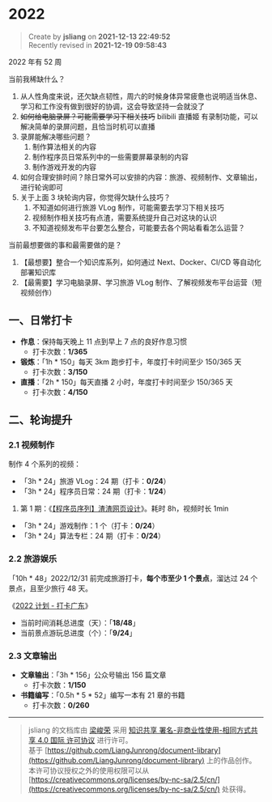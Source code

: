 2022
===

> Create by **jsliang** on **2021-12-13 22:49:52**  
> Recently revised in **2021-12-19 09:58:43**

2022 年有 52 周

当前我稀缺什么？

1. 从人性角度来说，还欠缺点韧性，周六的时候身体异常疲惫也说明适当休息、学习和工作没有做到很好的协调，这会导致坚持一会就没了
2. ~~如何给电脑录屏？可能需要学习下相关技巧~~ bilibili 直播姬 有录制功能，可以解决简单的录屏问题，且恰当时机可以直播
3. 录屏能解决哪些问题？
   1. 制作算法相关的内容
   2. 制作程序员日常系列中的一些需要屏幕录制的内容
   3. 制作游戏开发的内容
4. 如何合理安排时间？除日常外可以安排的内容：旅游、视频制作、文章输出，进行轮询即可
5. 关于上面 3 块轮询内容，你觉得欠缺什么技巧？
   1. 不知道如何进行旅游 VLog 制作，可能需要去学习下相关技巧
   2. 视频制作相关技巧有点渣，需要系统提升自己对这块的认识
   3. 不知道视频发布平台要怎么整合，可能要去各个网站看看怎么运营？

当前最想要做的事和最需要做的是？

1. 【最想要】整合一个知识库系列，如何通过 Next、Docker、CI/CD 等自动化部署知识库
2. 【最需要】学习电脑录屏、学习旅游 VLog 制作、了解视频发布平台运营（短视频创作）

## 一、日常打卡

* **作息**：保持每天晚上 11 点到早上 7 点的良好作息习惯
  * 打卡次数：**1/365**
* **锻炼**：「1h * 150」每天 3km 跑步打卡，年度打卡时间至少 150/365 天
  * 打卡次数：**3/150**
* **直播**：「2h * 150」每天直播 2 小时，年度打卡时间至少 150/365 天
  * 打卡次数：**4/150**

## 二、轮询提升

### 2.1 视频制作

制作 4 个系列的视频：

* 「3h * 24」旅游 VLog：24 期（打卡：**0/24**）
* 「3h * 24」程序员日常：24 期（打卡：**1/24**）

1. 第 1 期：《[【程序员序列】渣渣网页设计](https://www.bilibili.com/video/BV1mi4y1d7jH)》。耗时 8h，视频时长 1min

* 「3h * 24」游戏制作：1 个（打卡：**0/24**）
* 「3h * 24」算法专栏：24 期（打卡：**0/24**）

### 2.2 旅游娱乐

「10h * 48」2022/12/31 前完成旅游打卡，**每个市至少 1 个景点**，溜达过 24 个景点，且至少旅行 48 天。

《[2022 计划 - 打卡广东](https://github.com/LiangJunrong/document-library/blob/master/%E7%B3%BB%E5%88%97-%E4%B8%AA%E4%BA%BA%E7%94%9F%E6%B4%BB/%E6%97%85%E6%B8%B8/2022.md)》

* 当前时间消耗总进度（天）：「**18/48**」
* 当前景点游玩总进度（个）：「**9/24**」

### 2.3 文章输出

* **文章输出**：「3h * 156」公众号输出 156 篇文章
  * 打卡次数：**1/150**
* **书籍编写**：「0.5h * 5 * 52」编写一本有 21 章的书籍
  * 打卡次数：**0/260**

---

> jsliang 的文档库由 [梁峻荣](https://github.com/LiangJunrong) 采用 [知识共享 署名-非商业性使用-相同方式共享 4.0 国际 许可协议](http://creativecommons.org/licenses/by-nc-sa/4.0/) 进行许可。<br/>基于 [https://github.com/LiangJunrong/document-library](https://github.com/LiangJunrong/document-library) 上的作品创作。<br/>本许可协议授权之外的使用权限可以从 [https://creativecommons.org/licenses/by-nc-sa/2.5/cn/](https://creativecommons.org/licenses/by-nc-sa/2.5/cn/) 处获得。
